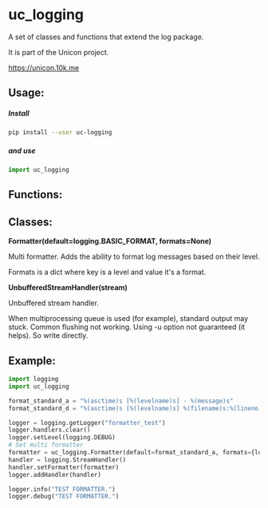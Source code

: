 # uc_logging  
A set of classes and functions that extend the log package.  

It is part of the Unicon project.

https://unicon.10k.me

## Usage:

##### Install
```sh
pip install --user uc-logging
```
##### and use

```python
import uc_logging
```

## Functions:



## Classes:

**Formatter(default=logging.BASIC_FORMAT, formats=None)**

Multi formatter.
Adds the ability to format log messages based on their level.

Formats is a dict where key is a level and value it's a format.

**UnbufferedStreamHandler(stream)**

Unbuffered stream handler.

When multiprocessing queue is used (for example), standard output may stuck. Common flushing not working. Using -u option not guaranteed (it helps). So write directly.

## Example:

```python
import logging
import uc_logging

format_standard_a = "%(asctime)s [%(levelname)s] - %(message)s"
format_standard_d = "%(asctime)s [%(levelname)s] %(filename)s:%(lineno)d - %(message)s"

logger = logging.getLogger("formatter_test")
logger.handlers.clear()
logger.setLevel(logging.DEBUG)
# Set multi formatter
formatter = uc_logging.Formatter(default=format_standard_a, formats={logging.DEBUG: format_standard_d})
handler = logging.StreamHandler()
handler.setFormatter(formatter)
logger.addHandler(handler)

logger.info("TEST FORMATTER.")
logger.debug("TEST FORMATTER.")
```
